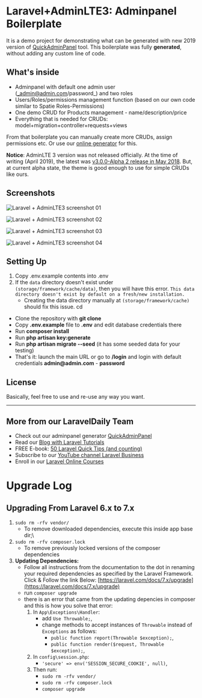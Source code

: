 # Laravel+AdminLTE3: Adminpanel Boilerplate

It is a demo project for demonstrating what can be generated with new 2019 version of [QuickAdminPanel](https://2019.quickadminpanel.com) tool. This boilerplate was fully __generated__, without adding any custom line of code.

## What's inside

- Adminpanel with default one admin user (_admin@admin.com/password_) and two roles
- Users/Roles/permissions management function (based on our own code similar to Spatie Roles-Permissions)
- One demo CRUD for Products management - name/description/price
- Everything that is needed for CRUDs: model+migration+controller+requests+views

From that boilerplate you can manually create more CRUDs, assign permissions etc. Or use our [online generator](https://2019.quickadminpanel.com) for this.

__Notice__: AdminLTE 3 version was not released officially. At the time of writing (April 2019), the latest was [v3.0.0-Alpha 2 release in May 2018](https://github.com/ColorlibHQ/AdminLTE/releases/tag/v3.0.0-alpha.2). But, at current alpha state, the theme is good enough to use for simple CRUDs like ours.



## Screenshots

![Laravel + AdminLTE3 screenshot 01](https://laraveldaily.com/wp-content/uploads/2019/04/Screen-Shot-2019-04-16-at-11.25.35-AM.png)

![Laravel + AdminLTE3 screenshot 02](https://laraveldaily.com/wp-content/uploads/2019/04/Screen-Shot-2019-04-16-at-10.26.32-AM.png)

![Laravel + AdminLTE3 screenshot 03](https://laraveldaily.com/wp-content/uploads/2019/04/Screen-Shot-2019-04-16-at-10.26.16-AM.png)

![Laravel + AdminLTE3 screenshot 04](https://laraveldaily.com/wp-content/uploads/2019/04/Screen-Shot-2019-04-16-at-10.27.20-AM.png)


## Setting Up
1. Copy .env.example contents into .env
2. If the `data` directory doesn't exist under `(storage/framework/cache/data)`, then you will have this error. `This data directory doesn't exist by default on a fresh/new installation.`
    - Creating the data directory manually at `(storage/framework/cache)` should fix this issue.
      cd

- Clone the repository with __git clone__
- Copy __.env.example__ file to __.env__ and edit database credentials there
- Run __composer install__
- Run __php artisan key:generate__
- Run __php artisan migrate --seed__ (it has some seeded data for your testing)
- That's it: launch the main URL or go to __/login__ and login with default credentials __admin@admin.com__ - __password__

## License

Basically, feel free to use and re-use any way you want.

---

## More from our LaravelDaily Team

- Check out our adminpanel generator [QuickAdminPanel](https://quickadminpanel.com)
- Read our [Blog with Laravel Tutorials](https://laraveldaily.com)
- FREE E-book: [50 Laravel Quick Tips (and counting)](https://laraveldaily.com/free-e-book-40-laravel-quick-tips-and-counting/)
- Subscribe to our [YouTube channel Laravel Business](https://www.youtube.com/channel/UCTuplgOBi6tJIlesIboymGA)
- Enroll in our [Laravel Online Courses](https://laraveldaily.teachable.com/)


# Upgrade Log
## Upgrading From Laravel 6.x to 7.x
1. `sudo rm -rfv vendor/` 
   - To remove downloaded dependencies, execute this inside app base dir;\
2. `sudo rm -rfv composer.lock` 
   - To remove previously locked versions of the composer dependencies
3. **Updating Dependencies:** 
   - Follow all instructions from the documentation to the dot in renaming your required dependencies as specified by the Laravel Framework. Click & Follow the link Below: [https://laravel.com/docs/7.x/upgrade](https://laravel.com/docs/7.x/upgrade)
   - run `composer upgrade`
   - there is an error that came from the updating depencies in composer and this is how you solve that error:
     1. In `App\Exceptions\Handler`:
        - add `Use Throwable;`,
        - change methods to accept instances of `Throwable` instead of `Exceptions` as follows:
          - `public function report(Throwable $exception);`,
          - `public function render($request, Throwable $exception);`,
     2. In `config\session.php`:
        - `'secure' => env('SESSION_SECURE_COOKIE', null)`,
     3. Then run:
        - `sudo rm -rfv vendor/`
        - `sudo rm -rfv composer.lock`
        - `composer upgrade`



